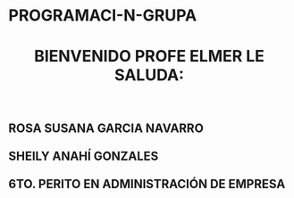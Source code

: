 # PROGRAMACI-N-GRUPA
<html>
<head>
<title > ENLACE GRUPAL </TITLE>
</head>
<body> <h1> <center>BIENVENIDO PROFE ELMER LE SALUDA:</h1> </center>
<tr>
<br><h2>ROSA SUSANA GARCIA NAVARRO</br>
<br>SHEILY ANAHÍ GONZALES</br> 
<br>6TO. PERITO EN ADMINISTRACIÓN DE EMPRESA</br>
</h2>
</tr>
</html>

</body>

